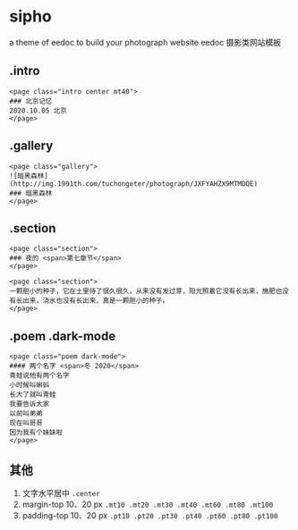 # sipho
a theme of eedoc to build your photograph website
eedoc 摄影类网站模板

## .intro
```
<page class="intro center mt40">
### 北京记忆
2020.10.05 北京
</page>
```

## .gallery
```
<page class="gallery">
![暗黑森林](http://img.1991th.com/tuchongeter/photograph/JXFYAHZX9MTMDQE)
### 暗黑森林
</page>
```

## .section
```
<page class="section">
### 夜的 <span>第七章节</span>
</page>

<page class="section">
一颗胆小的种子，它在土里待了很久很久，从来没有发过芽，阳光照着它没有长出来，施肥也没有长出来，浇水也没有长出来，真是一颗胆小的种子。
</page>
```

## .poem .dark-mode
```
<page class="poem dark-mode">
#### 两个名字 <span>冬 2020</span>
青蛙说他有两个名字
小时候叫蝌蚪
长大了就叫青蛙
我要告诉大家
以前叫弟弟
现在叫哥哥
因为我有个妹妹啦
</page>
```

## 其他
1. 文字水平居中 `.center`
2. margin-top 10、20 px `.mt10 .mt20 .mt30 .mt40 .mt60 .mt80 .mt100`
3. padding-top 10、20 px `.pt10 .pt20 .pt30 .pt40 .pt60 .pt80 .pt100`
